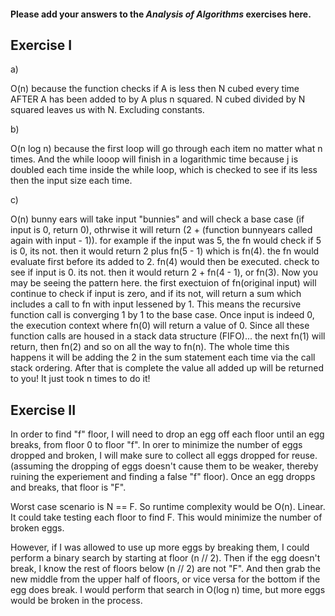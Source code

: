 #### Please add your answers to the ***Analysis of  Algorithms*** exercises here.

## Exercise I

a)

O(n) because the function checks if A is less then N cubed every time AFTER A has been added to by A plus n squared. N cubed divided by N squared leaves us with N. Excluding constants.

b)

O(n log n) because the first loop will go through each item no matter what n times. And the while looop will finish in a logarithmic time because j is doubled each time inside the while loop, which is checked to see if its less then the input size each time. 

c)

O(n)
bunny ears will take input "bunnies" and will check a base case (if input is 0, return 0), othrwise it will return (2 + (function bunnyears called again with input - 1)). for example if the input was 5, the fn would check if 5 is 0, its not. then it would return 2 plus fn(5 - 1) which is fn(4). the fn would evaluate first before its added to 2. fn(4) would then be executed. check to see if input is 0. its not. then it would return 2 + fn(4 - 1), or fn(3). Now you may be seeing the pattern here. the first exectuion of fn(original input) will continue to check if input is zero, and if its not, will return a sum which includes a call to fn with input lessened by 1. This means the recursive function call is converging 1 by 1 to the base case. Once input is indeed 0, the execution context where fn(0) will return a value of 0. Since all these function calls are housed in a stack data structure (FIFO)... the next fn(1) will return, then fn(2) and so on all the way to fn(n). The whole time this happens it will be adding the 2 in the sum statement each time via the call stack ordering. After that is complete the value all added up will be returned to you! It just took n times to do it! 

## Exercise II

In order to find "f" floor, I will need to drop an egg off each floor until an egg breaks, from floor 0 to floor "f". In orer to minimize the number of eggs dropped and broken, I will make sure to collect all eggs dropped for reuse. (assuming the dropping of eggs doesn't cause them to be weaker, thereby ruining the experiement and finding a false "f" floor). Once an egg dropps and breaks, that floor is "F". 

Worst case scenario is N == F. So runtime complexity would be O(n). Linear. It could take testing each floor to find F. This would minimize the number of broken eggs.

However, if I was allowed to use up more eggs by breaking them, I could perform a binary search by starting at floor (n // 2). Then if the egg doesn't break, I know the rest of floors below (n // 2) are not "F". And then grab the new middle from the upper half of floors, or vice versa for the bottom if the egg does break. I would perform that search in O(log n) time, but more eggs would be broken in the process.
